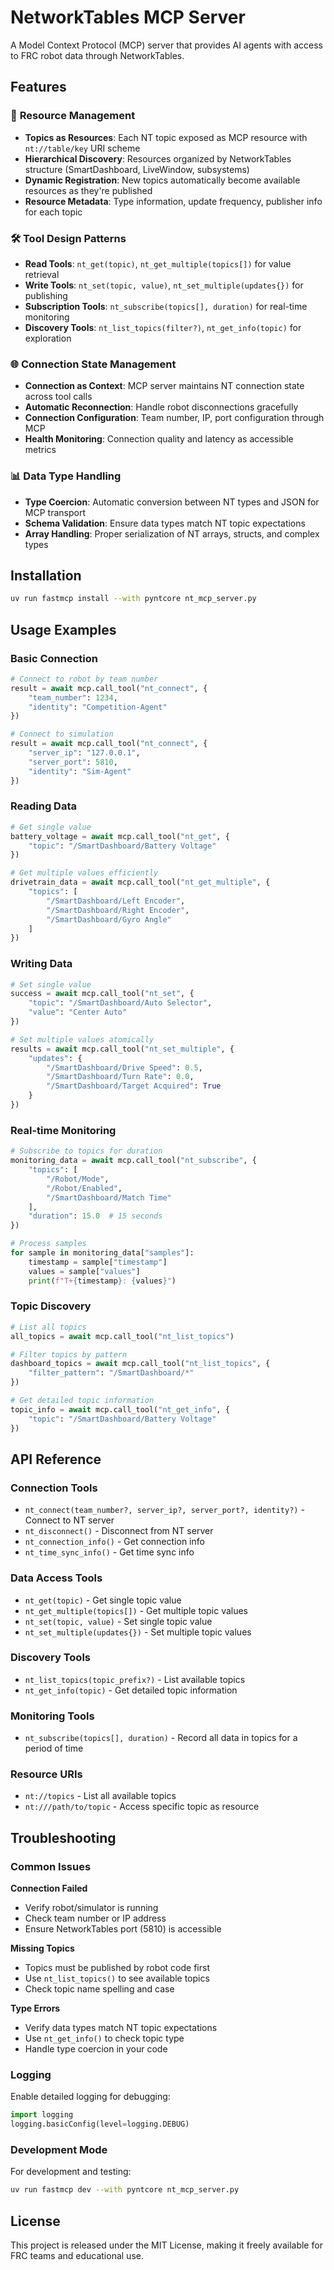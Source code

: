 # NetworkTables MCP Server

A Model Context Protocol (MCP) server that provides AI agents with access to FRC robot data through NetworkTables.

## Features

### 🔌 **Resource Management**
- **Topics as Resources**: Each NT topic exposed as MCP resource with `nt://table/key` URI scheme
- **Hierarchical Discovery**: Resources organized by NetworkTables structure (SmartDashboard, LiveWindow, subsystems)
- **Dynamic Registration**: New topics automatically become available resources as they're published
- **Resource Metadata**: Type information, update frequency, publisher info for each topic

### 🛠️ **Tool Design Patterns**
- **Read Tools**: `nt_get(topic)`, `nt_get_multiple(topics[])` for value retrieval
- **Write Tools**: `nt_set(topic, value)`, `nt_set_multiple(updates{})` for publishing
- **Subscription Tools**: `nt_subscribe(topics[], duration)` for real-time monitoring
- **Discovery Tools**: `nt_list_topics(filter?)`, `nt_get_info(topic)` for exploration

### 🌐 **Connection State Management**
- **Connection as Context**: MCP server maintains NT connection state across tool calls
- **Automatic Reconnection**: Handle robot disconnections gracefully
- **Connection Configuration**: Team number, IP, port configuration through MCP
- **Health Monitoring**: Connection quality and latency as accessible metrics

### 📊 **Data Type Handling**
- **Type Coercion**: Automatic conversion between NT types and JSON for MCP transport
- **Schema Validation**: Ensure data types match NT topic expectations
- **Array Handling**: Proper serialization of NT arrays, structs, and complex types

## Installation

```bash
uv run fastmcp install --with pyntcore nt_mcp_server.py
```

## Usage Examples

### Basic Connection

```python
# Connect to robot by team number
result = await mcp.call_tool("nt_connect", {
    "team_number": 1234,
    "identity": "Competition-Agent"
})

# Connect to simulation
result = await mcp.call_tool("nt_connect", {
    "server_ip": "127.0.0.1",
    "server_port": 5810,
    "identity": "Sim-Agent"
})
```

### Reading Data

```python
# Get single value
battery_voltage = await mcp.call_tool("nt_get", {
    "topic": "/SmartDashboard/Battery Voltage"
})

# Get multiple values efficiently
drivetrain_data = await mcp.call_tool("nt_get_multiple", {
    "topics": [
        "/SmartDashboard/Left Encoder",
        "/SmartDashboard/Right Encoder",
        "/SmartDashboard/Gyro Angle"
    ]
})
```

### Writing Data

```python
# Set single value
success = await mcp.call_tool("nt_set", {
    "topic": "/SmartDashboard/Auto Selector",
    "value": "Center Auto"
})

# Set multiple values atomically
results = await mcp.call_tool("nt_set_multiple", {
    "updates": {
        "/SmartDashboard/Drive Speed": 0.5,
        "/SmartDashboard/Turn Rate": 0.0,
        "/SmartDashboard/Target Acquired": True
    }
})
```

### Real-time Monitoring

```python
# Subscribe to topics for duration
monitoring_data = await mcp.call_tool("nt_subscribe", {
    "topics": [
        "/Robot/Mode",
        "/Robot/Enabled",
        "/SmartDashboard/Match Time"
    ],
    "duration": 15.0  # 15 seconds
})

# Process samples
for sample in monitoring_data["samples"]:
    timestamp = sample["timestamp"]
    values = sample["values"]
    print(f"T+{timestamp}: {values}")
```

### Topic Discovery

```python
# List all topics
all_topics = await mcp.call_tool("nt_list_topics")

# Filter topics by pattern
dashboard_topics = await mcp.call_tool("nt_list_topics", {
    "filter_pattern": "/SmartDashboard/*"
})

# Get detailed topic information
topic_info = await mcp.call_tool("nt_get_info", {
    "topic": "/SmartDashboard/Battery Voltage"
})
```


## API Reference

### Connection Tools

- `nt_connect(team_number?, server_ip?, server_port?, identity?)` - Connect to NT server
- `nt_disconnect()` - Disconnect from NT server  
- `nt_connection_info()` - Get connection info
- `nt_time_sync_info()` - Get time sync info

### Data Access Tools

- `nt_get(topic)` - Get single topic value
- `nt_get_multiple(topics[])` - Get multiple topic values
- `nt_set(topic, value)` - Set single topic value
- `nt_set_multiple(updates{})` - Set multiple topic values

### Discovery Tools

- `nt_list_topics(topic_prefix?)` - List available topics
- `nt_get_info(topic)` - Get detailed topic information

### Monitoring Tools

- `nt_subscribe(topics[], duration)` - Record all data in topics for a period of time

### Resource URIs

- `nt://topics` - List all available topics
- `nt:///path/to/topic` - Access specific topic as resource


## Troubleshooting

### Common Issues

**Connection Failed**
- Verify robot/simulator is running
- Check team number or IP address
- Ensure NetworkTables port (5810) is accessible

**Missing Topics**
- Topics must be published by robot code first
- Use `nt_list_topics()` to see available topics
- Check topic name spelling and case

**Type Errors**
- Verify data types match NT topic expectations
- Use `nt_get_info()` to check topic type
- Handle type coercion in your code

### Logging

Enable detailed logging for debugging:

```python
import logging
logging.basicConfig(level=logging.DEBUG)
```

### Development Mode

For development and testing:

```bash
uv run fastmcp dev --with pyntcore nt_mcp_server.py 
```

## License

This project is released under the MIT License, making it freely available for FRC teams and educational use.